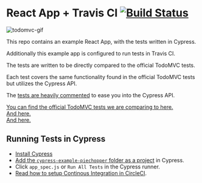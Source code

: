 # React App + Travis CI [![Build Status](https://travis-ci.org/cypress-io/cypress-example-todomvc.svg)](https://travis-ci.org/cypress-io/cypress-example-todomvc)

![todomvc-gif](https://cloud.githubusercontent.com/assets/1268976/12985445/ad168098-d0c0-11e5-94e7-2f2e619bae93.gif)

This repo contains an example React App, with the tests written in Cypress.

Additionally this example app is configured to run tests in Travis CI.

The tests are written to be directly compared to the official TodoMVC tests.

Each test covers the same functionality found in the official TodoMVC tests but utilizes the Cypress API.

The [tests are heavily commented](tests/app_spec.js) to ease you into the Cypress API.

[You can find the official TodoMVC tests we are comparing to here.](https://github.com/tastejs/todomvc/blob/master/tests/test.js) <br>
[And here.](https://github.com/tastejs/todomvc/blob/master/tests/page.js) <br>
[And here.](https://github.com/tastejs/todomvc/blob/master/tests/testOperations.js)

## Running Tests in Cypress

- [Install Cypress](https://on.cypress.io/guides/installing-and-running#section-installing)
- [Add the `cypress-example-piechopper` folder as a project](https://on.cypress.io/guides/installing-and-running#section-adding-projects) in Cypress.
- Click `app_spec.js` or `Run All Tests` in the Cypress runner.
- [Read how to setup Continous Integration in CircleCI](https://on.cypress.io/guides/continuous-integration).

